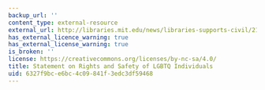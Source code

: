```yaml
---
backup_url: ''
content_type: external-resource
external_url: http://libraries.mit.edu/news/libraries-supports-civil/21945/
has_external_licence_warning: true
has_external_license_warning: true
is_broken: ''
license: https://creativecommons.org/licenses/by-nc-sa/4.0/
title: Statement on Rights and Safety of LGBTQ Individuals
uid: 6327f9bc-e6bc-4c09-841f-3edc3df59468
---
```

